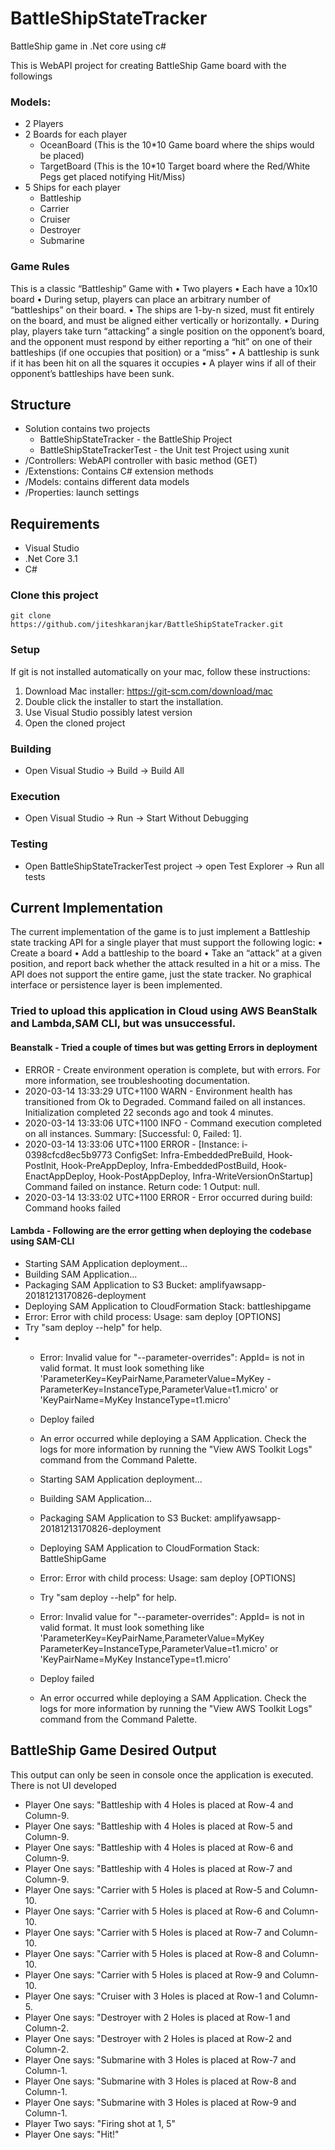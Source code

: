 # BattleShipStateTracker
BattleShip game in .Net core using c#

This is WebAPI project for creating BattleShip Game board with the followings
### Models: 
- 2 Players
- 2 Boards for each player
  - OceanBoard (This is the 10*10 Game board where the ships would be placed)
  - TargetBoard (This is the 10*10 Target board where the Red/White Pegs get placed notifying Hit/Miss)
- 5 Ships for each player
  - Battleship
  - Carrier
  - Cruiser
  - Destroyer
  - Submarine 


### Game Rules
  This is a classic “Battleship” Game with
  • Two players
  • Each have a 10x10 board
  • During setup, players can place an arbitrary number of “battleships” on their board. 
  • The ships are 1-by-n sized, must fit entirely on the board, and must be aligned either vertically or horizontally.
  • During play, players take turn “attacking” a single position on the opponent’s board, and the opponent must respond by either reporting a “hit” on one of their battleships (if one occupies that position) or a “miss”
  • A battleship is sunk if it has been hit on all the squares it occupies
  • A player wins if all of their opponent’s battleships have been sunk.
  
## Structure
- Solution contains two projects 
  - BattleShipStateTracker - the BattleShip Project
  - BattleShipStateTrackerTest - the Unit test Project using xunit
- /Controllers: WebAPI controller with basic method (GET)
- /Extenstions: Contains C# extension methods
- /Models: contains different data models
- /Properties: launch settings

## Requirements
- Visual Studio
- .Net Core 3.1
- C#

### Clone this project

```
git clone https://github.com/jiteshkaranjkar/BattleShipStateTracker.git
```
### Setup
If git is not installed automatically on your mac, follow these instructions:

1. Download Mac installer: https://git-scm.com/download/mac
2. Double click the installer to start the installation.
3. Use Visual Studio possibly latest version
4. Open the cloned project

### Building
- Open Visual Studio -> Build -> Build All

### Execution
- Open Visual Studio -> Run -> Start Without Debugging

### Testing
- Open BattleShipStateTrackerTest project -> open Test Explorer -> Run all tests

## Current Implementation
The current implementation of the game is to just implement a Battleship state tracking API for a single player that must support the following logic:
• Create a board
• Add a battleship to the board
• Take an “attack” at a given position, and report back whether the attack
resulted in a hit or a miss.
The API does not support the entire game, just the state tracker. No graphical interface or persistence layer is been implemented.


### Tried to upload this application in Cloud using AWS BeanStalk and Lambda,SAM CLI, but was unsuccessful.
#### Beanstalk - Tried a couple of times but was getting Errors in deployment
  - ERROR - Create environment operation is complete, but with errors. For more information, see troubleshooting documentation.
  - 2020-03-14 13:33:29 UTC+1100	WARN - Environment health has transitioned from Ok to Degraded. Command failed on all instances. Initialization completed 22 seconds ago and took 4 minutes.
  - 2020-03-14 13:33:06 UTC+1100	INFO - Command execution completed on all instances. Summary: [Successful: 0, Failed: 1].
  - 2020-03-14 13:33:06 UTC+1100	ERROR - [Instance: i-0398cfcd8ec5b9773 ConfigSet: Infra-EmbeddedPreBuild, Hook-PostInit, Hook-PreAppDeploy, Infra-EmbeddedPostBuild, Hook-EnactAppDeploy, Hook-PostAppDeploy, Infra-WriteVersionOnStartup] Command failed on instance. Return code: 1 Output: null.
  - 2020-03-14 13:33:02 UTC+1100	ERROR - Error occurred during build: Command hooks failed



#### Lambda - Following are the error getting when deploying the codebase using SAM-CLI
  - Starting SAM Application deployment...
  - Building SAM Application...
  - Packaging SAM Application to S3 Bucket: amplifyawsapp-20181213170826-deployment
  - Deploying SAM Application to CloudFormation Stack: battleshipgame
  - Error: Error with child process: Usage: sam deploy [OPTIONS]
  - Try "sam deploy --help" for help.
- 
  - Error: Invalid value for "--parameter-overrides":  AppId= is not in valid format. It must look something like 'ParameterKey=KeyPairName,ParameterValue=MyKey - ParameterKey=InstanceType,ParameterValue=t1.micro' or 'KeyPairName=MyKey InstanceType=t1.micro'
  - Deploy failed
  - An error occurred while deploying a SAM Application. Check the logs for more information by running the "View AWS Toolkit Logs" command from the Command Palette.
  - Starting SAM Application deployment...
  - Building SAM Application...
  - Packaging SAM Application to S3 Bucket: amplifyawsapp-20181213170826-deployment
  - Deploying SAM Application to CloudFormation Stack: BattleShipGame
  - Error: Error with child process: Usage: sam deploy [OPTIONS]
  - Try "sam deploy --help" for help.

  - Error: Invalid value for "--parameter-overrides":  AppId= is not in valid format. It must look something like 'ParameterKey=KeyPairName,ParameterValue=MyKey  ParameterKey=InstanceType,ParameterValue=t1.micro' or 'KeyPairName=MyKey InstanceType=t1.micro'
  - Deploy failed
  - An error occurred while deploying a SAM Application. Check the logs for more information by running the "View AWS Toolkit Logs" command from the Command Palette.
  

## BattleShip Game Desired Output
  This output can only be seen in console once the application is executed. There is not UI developed

  - Player One says: "Battleship with 4 Holes is placed at Row-4 and Column-9.
  - Player One says: "Battleship with 4 Holes is placed at Row-5 and Column-9.
  - Player One says: "Battleship with 4 Holes is placed at Row-6 and Column-9.
  - Player One says: "Battleship with 4 Holes is placed at Row-7 and Column-9.
  - Player One says: "Carrier with 5 Holes is placed at Row-5 and Column-10.
  - Player One says: "Carrier with 5 Holes is placed at Row-6 and Column-10.
  - Player One says: "Carrier with 5 Holes is placed at Row-7 and Column-10.
  - Player One says: "Carrier with 5 Holes is placed at Row-8 and Column-10.
  - Player One says: "Carrier with 5 Holes is placed at Row-9 and Column-10.
  - Player One says: "Cruiser with 3 Holes is placed at Row-1 and Column-5.
  - Player One says: "Destroyer with 2 Holes is placed at Row-1 and Column-2.
  - Player One says: "Destroyer with 2 Holes is placed at Row-2 and Column-2.
  - Player One says: "Submarine with 3 Holes is placed at Row-7 and Column-1.
  - Player One says: "Submarine with 3 Holes is placed at Row-8 and Column-1.
  - Player One says: "Submarine with 3 Holes is placed at Row-9 and Column-1.
  - Player Two says: "Firing shot at 1, 5"
  - Player One says: "Hit!"

